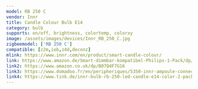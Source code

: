 ```yaml
---
model: RB 250 C
vendor: Innr
title: Candle Colour Bulb E14
category: bulb
supports: on/off, brightness, colortemp, colorxy
image: /assets/images/devices/Innr_RB_250_C.jpg
zigbeemodel: ['RB 250 C']
compatible: [z2m,iob,z4d,deconz]
mlink: https://www.innr.com/en/product/smart-candle-colour/
link: https://www.amazon.de/Smart-dimmbar-kompatibel-Philips-1-Pack/dp/B07Q3H53VF
link2: https://www.amazon.co.uk/dp/B07Q4F7G16
link3: https://www.domadoo.fr/en/peripheriques/5350-innr-ampoule-connectee-type-e14-zigbee-30-pack-de-2-ampoules-multicolor-rgbw-blanc-reglable-2200k-a-6500k-8718781552077.html
link4: https://www.tink.de/innr-bulb-rb-250-led-candle-e14-color-2-pack
---
```

